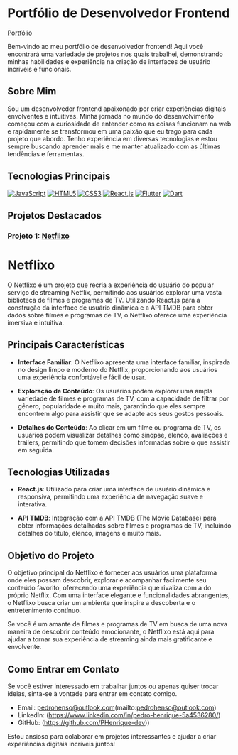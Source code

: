 # Portfólio de Desenvolvedor Frontend 
[Portfólio](https://pedrodev.vercel.app)

Bem-vindo ao meu portfólio de desenvolvedor frontend! Aqui você encontrará uma variedade de projetos nos quais trabalhei, demonstrando minhas habilidades e experiência na criação de interfaces de usuário incríveis e funcionais.

## Sobre Mim

Sou um desenvolvedor frontend apaixonado por criar experiências digitais envolventes e intuitivas. Minha jornada no mundo do desenvolvimento começou com a curiosidade de entender como as coisas funcionam na web e rapidamente se transformou em uma paixão que eu trago para cada projeto que abordo. Tenho experiência em diversas tecnologias e estou sempre buscando aprender mais e me manter atualizado com as últimas tendências e ferramentas.

## Tecnologias Principais

[![JavaScript](https://img.shields.io/badge/JavaScript-000?style=for-the-badge&logo=javascript&logoColor=30A3DC)]()
[![HTML5](https://img.shields.io/badge/HTML5-000?style=for-the-badge&logo=html5&logoColor=E94D5F)]() 
[![CSS3](https://img.shields.io/badge/CSS3-000?style=for-the-badge&logo=css3&logoColor=30A3DC)]()
[![React.js](https://img.shields.io/badge/React-000?style=for-the-badge&logo=react&logoColor=61DAFB)]()
[![Flutter](https://img.shields.io/badge/Flutter-000?style=for-the-badge&logo=flutter&logoColor=white)]() 
[![Dart](https://img.shields.io/badge/Dart-000?style=for-the-badge&logo=dart&logoColor=white)]() 

## Projetos Destacados

### Projeto 1: [Netflixo](https://netflixo-app-pedroigas-projects.vercel.app)
# Netflixo

O Netflixo é um projeto que recria a experiência do usuário do popular serviço de streaming Netflix, permitindo aos usuários explorar uma vasta biblioteca de filmes e programas de TV. Utilizando React.js para a construção da interface de usuário dinâmica e a API TMDB para obter dados sobre filmes e programas de TV, o Netflixo oferece uma experiência imersiva e intuitiva.

## Principais Características

- **Interface Familiar**: O Netflixo apresenta uma interface familiar, inspirada no design limpo e moderno do Netflix, proporcionando aos usuários uma experiência confortável e fácil de usar.

- **Exploração de Conteúdo**: Os usuários podem explorar uma ampla variedade de filmes e programas de TV, com a capacidade de filtrar por gênero, popularidade e muito mais, garantindo que eles sempre encontrem algo para assistir que se adapte aos seus gostos pessoais.

- **Detalhes do Conteúdo**: Ao clicar em um filme ou programa de TV, os usuários podem visualizar detalhes como sinopse, elenco, avaliações e trailers, permitindo que tomem decisões informadas sobre o que assistir em seguida.

## Tecnologias Utilizadas

- **React.js**: Utilizado para criar uma interface de usuário dinâmica e responsiva, permitindo uma experiência de navegação suave e interativa.

- **API TMDB**: Integração com a API TMDB (The Movie Database) para obter informações detalhadas sobre filmes e programas de TV, incluindo detalhes do título, elenco, imagens e muito mais.

## Objetivo do Projeto

O objetivo principal do Netflixo é fornecer aos usuários uma plataforma onde eles possam descobrir, explorar e acompanhar facilmente seu conteúdo favorito, oferecendo uma experiência que rivaliza com a do próprio Netflix. Com uma interface elegante e funcionalidades abrangentes, o Netflixo busca criar um ambiente que inspire a descoberta e o entretenimento contínuo.

Se você é um amante de filmes e programas de TV em busca de uma nova maneira de descobrir conteúdo emocionante, o Netflixo está aqui para ajudar a tornar sua experiência de streaming ainda mais gratificante e envolvente.



## Como Entrar em Contato

Se você estiver interessado em trabalhar juntos ou apenas quiser trocar ideias, sinta-se à vontade para entrar em contato comigo.

- Email: pedrohenso@outlook.com(mailto:pedrohenso@outlook.com)
- LinkedIn: (https://www.linkedin.com/in/pedro-henrique-5a4536280/)
- GitHub: (https://github.com/PHenrique-dev))

Estou ansioso para colaborar em projetos interessantes e ajudar a criar experiências digitais incríveis juntos!
